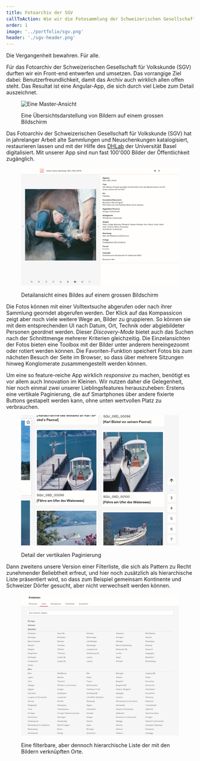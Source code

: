 ```yaml
---
title: Fotoarchiv der SGV
callToAction: Wie wir die Fotosammlung der Schweizerischen Gesellschaft für Volkskunde allen zugänglich gemacht haben.
order: 1
image: '../portfolio/sgv.png'
header: './sgv-header.png'
---
```

Die Vergangenheit bewahren. Für alle.

Für das Fotoarchiv der Schweizerischen Gesellschaft für Volkskunde (SGV) durften wir ein Front-end entwerfen und umsetzen. Das vorrangige Ziel dabei: Benutzerfreundlichkeit, damit das Archiv auch wirklich allen offen steht. Das Resultat ist eine Angular-App, die sich durch viel Liebe zum Detail auszeichnet.

<figure>

![Eine Master-Ansicht](./header.png)

<figcaption>
Eine Übersichtsdarstellung von Bildern auf einem grossen Bildschirm
</figcaption>
</figure>

Das Fotoarchiv der Schweizerischen Gesellschaft für Volkskunde (SGV) hat in jahrelanger Arbeit alte Sammlungen und Neuschenkungen katalogisiert, restaurieren lassen und mit der Hilfe des [DHLab]() der Universität Basel digitalisiert. Mit unserer App sind nun fast 100'000 Bilder der Öffentlichkeit zugänglich.

<figure>

![Eine Detail-Ansicht](./detail-view.png)

<figcaption>
Detailansicht eines Bildes auf einem grossen Bildschirm
</figcaption>
</figure>

Die Fotos können mit einer Volltextsuche abgerufen oder nach ihrer Sammlung georndet abgerufen werden. Der Klick auf das Kompassicon zeigt aber noch viele weitere Wege an, Bilder zu gruppieren. So können sie mit dem entsprechenden UI nach Datum, Ort, Technik oder abgiebildeter Personen geordnet werden. Dieser *Discovery-Mode* bietet auch das Suchen nach der Schnittmenge mehrerer Kriterien gleichzeitig. Die Einzelansichten der Fotos bieten eine Toolbox mit der Bilder unter anderem hereingezoomt oder rotiert werden können. Die Favoriten-Funktion speichert Fotos bis zum nächsten Besuch der Seite im Browser, so dass über mehrere Sitzungen hinweg Konglomerate zusammengestellt werden können.

Um eine so feature-reiche App wirklich *responsive* zu machen, benötigt es vor allem auch Innovation im Kleinen. Wir nutzen daher die Gelegenheit, hier noch einmal zwei unserer Lieblingsfeatures herauszuheben: Erstens eine vertikale Paginierung, die auf Smartphones über andere fixierte Buttons gestapelt werden kann, ohne unten wertvollen Platz zu verbrauchen.

<figure>

![Paginierung](./ui-paginierung.png)

<figcaption>
Detail der vertikalen Paginierung
</figcaption>
</figure>

Dann zweitens unsere Version einer Filterliste, die sich als Pattern zu Recht zunehmender Beliebtheit erfreut, und hier noch zusätzlich als hierarchische Liste präsentiert wird, so dass zum Beispiel gemeinsam Kontinente und Schweizer Dörfer gesucht, aber nicht verwechselt werden können.

<figure>

![Filterliste](./ui-filter-liste.png)

<figcaption>
Eine filterbare, aber dennoch hierarchische Liste der mit den Bildern verknüpften Orte.
</figcaption>
</figure>
